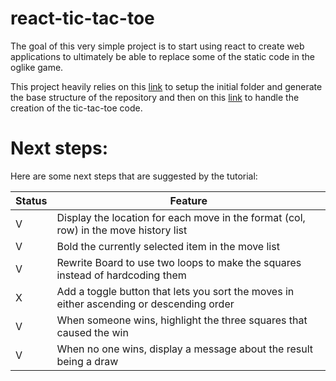 # react-tic-tac-toe

The goal of this very simple project is to start using react to create web applications to ultimately be able to replace some of the static code in the oglike game.

This project heavily relies on this [link](https://create-react-app.dev/docs/getting-started) to setup the initial folder and generate the base structure of the repository and then on this [link](https://reactjs.org/tutorial/tutorial.html) to handle the creation of the tic-tac-toe code.

# Next steps:

Here are some next steps that are suggested by the tutorial:

| Status | Feature |
| --- | --- |
| V | Display the location for each move in the format (col, row) in the move history list |
| V | Bold the currently selected item in the move list |
| V | Rewrite Board to use two loops to make the squares instead of hardcoding them |
| X | Add a toggle button that lets you sort the moves in either ascending or descending order |
| V | When someone wins, highlight the three squares that caused the win |
| V | When no one wins, display a message about the result being a draw |
